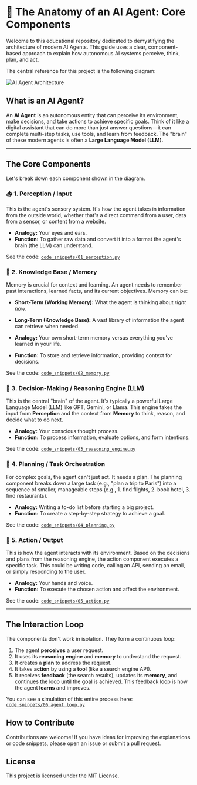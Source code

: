 # 🤖 The Anatomy of an AI Agent: Core Components

Welcome to this educational repository dedicated to demystifying the architecture of modern AI Agents.
This guide uses a clear, component-based approach to explain how autonomous AI systems perceive, think, plan, and act.

The central reference for this project is the following diagram:

![AI Agent Architecture](https://github.com/user-attachments/assets/ffe1a763-dfbd-487c-96b0-6b82b4254cad)

## What is an AI Agent?

An **AI Agent** is an autonomous entity that can perceive its environment, make decisions, and take actions to achieve specific goals.
Think of it like a digital assistant that can do more than just answer questions—it can complete multi-step tasks, use tools, and learn from feedback.
The "brain" of these modern agents is often a **Large Language Model (LLM)**.

---


## The Core Components

Let's break down each component shown in the diagram.

### 📥 1. Perception / Input

This is the agent's sensory system. It's how the agent takes in information from the outside world, whether that's a direct command from a user, data from a sensor, or content from a website.

* **Analogy:** Your eyes and ears.
* **Function:** To gather raw data and convert it into a format the agent's brain (the LLM) can understand.

See the code: [`code_snippets/01_perception.py`](./code_snippets/01_perception.py)


### 🧠 2. Knowledge Base / Memory

Memory is crucial for context and learning. An agent needs to remember past interactions, learned facts, and its current objectives.
Memory can be:

* **Short-Term (Working Memory):** What the agent is thinking about *right now*.
* **Long-Term (Knowledge Base):** A vast library of information the agent can retrieve when needed.

* **Analogy:** Your own short-term memory versus everything you've learned in your life.
* **Function:** To store and retrieve information, providing context for decisions.

See the code: [`code_snippets/02_memory.py`](./code_snippets/02_memory.py)


### 🤔 3. Decision-Making / Reasoning Engine (LLM)

This is the central "brain" of the agent. It's typically a powerful Large Language Model (LLM) like GPT, Gemini, or Llama.
This engine takes the input from **Perception** and the context from **Memory** to think, reason, and decide what to do next.

* **Analogy:** Your conscious thought process.
* **Function:** To process information, evaluate options, and form intentions.

See the code: [`code_snippets/03_reasoning_engine.py`](./code_snippets/03_reasoning_engine.py)


### 📝 4. Planning / Task Orchestration

For complex goals, the agent can't just act. It needs a plan. The planning component breaks down a large task (e.g., "plan a trip to Paris") into a sequence of smaller,
manageable steps (e.g., 1. find flights, 2. book hotel, 3. find restaurants).

* **Analogy:** Writing a to-do list before starting a big project.
* **Function:** To create a step-by-step strategy to achieve a goal.

See the code: [`code_snippets/04_planning.py`](./code_snippets/04_planning.py)


### 🚀 5. Action / Output

This is how the agent interacts with its environment. Based on the decisions and plans from the reasoning engine, the action component executes a specific task.
This could be writing code, calling an API, sending an email, or simply responding to the user.

* **Analogy:** Your hands and voice.
* **Function:** To execute the chosen action and affect the environment.

See the code: [`code_snippets/05_action.py`](./code_snippets/05_action.py)

---


## The Interaction Loop

The components don't work in isolation. They form a continuous loop:

1.  The agent **perceives** a user request.
2.  It uses its **reasoning engine** and **memory** to understand the request.
3.  It creates a **plan** to address the request.
4.  It takes **action** by using a **tool** (like a search engine API).
5.  It receives **feedback** (the search results), updates its **memory**, and continues the loop until the goal is achieved.
    This feedback loop is how the agent **learns** and improves.

You can see a simulation of this entire process here: [`code_snippets/06_agent_loop.py`](./code_snippets/06_agent_loop.py)


## How to Contribute

Contributions are welcome! If you have ideas for improving the explanations or code snippets, please open an issue or submit a pull request.

## License

This project is licensed under the MIT License.



